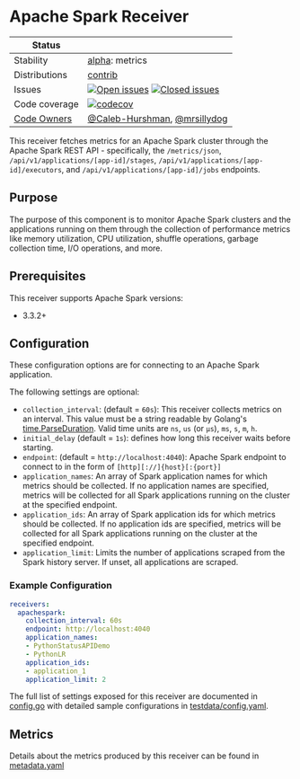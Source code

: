 # Apache Spark Receiver

<!-- status autogenerated section -->
| Status        |           |
| ------------- |-----------|
| Stability     | [alpha]: metrics   |
| Distributions | [contrib] |
| Issues        | [![Open issues](https://img.shields.io/github/issues-search/open-telemetry/opentelemetry-collector-contrib?query=is%3Aissue%20is%3Aopen%20label%3Areceiver%2Fapachespark%20&label=open&color=orange&logo=opentelemetry)](https://github.com/open-telemetry/opentelemetry-collector-contrib/issues?q=is%3Aopen+is%3Aissue+label%3Areceiver%2Fapachespark) [![Closed issues](https://img.shields.io/github/issues-search/open-telemetry/opentelemetry-collector-contrib?query=is%3Aissue%20is%3Aclosed%20label%3Areceiver%2Fapachespark%20&label=closed&color=blue&logo=opentelemetry)](https://github.com/open-telemetry/opentelemetry-collector-contrib/issues?q=is%3Aclosed+is%3Aissue+label%3Areceiver%2Fapachespark) |
| Code coverage | [![codecov](https://codecov.io/github/open-telemetry/opentelemetry-collector-contrib/graph/main/badge.svg?component=receiver_apachespark)](https://app.codecov.io/gh/open-telemetry/opentelemetry-collector-contrib/tree/main/?components%5B0%5D=receiver_apachespark&displayType=list) |
| [Code Owners](https://github.com/open-telemetry/opentelemetry-collector-contrib/blob/main/CONTRIBUTING.md#becoming-a-code-owner)    | [@Caleb-Hurshman](https://www.github.com/Caleb-Hurshman), [@mrsillydog](https://www.github.com/mrsillydog) |

[alpha]: https://github.com/open-telemetry/opentelemetry-collector/blob/main/docs/component-stability.md#alpha
[contrib]: https://github.com/open-telemetry/opentelemetry-collector-releases/tree/main/distributions/otelcol-contrib
<!-- end autogenerated section -->

This receiver fetches metrics for an Apache Spark cluster through the Apache Spark REST API - specifically, the `/metrics/json`, `/api/v1/applications/[app-id]/stages`, `/api/v1/applications/[app-id]/executors`, and `/api/v1/applications/[app-id]/jobs` endpoints.

## Purpose

The purpose of this component is to monitor Apache Spark clusters and the applications running on them through the collection of performance metrics like memory utilization, CPU utilization, shuffle operations, garbage collection time, I/O operations, and more.

## Prerequisites

This receiver supports Apache Spark versions:

- 3.3.2+

## Configuration

These configuration options are for connecting to an Apache Spark application.

The following settings are optional:

- `collection_interval`: (default = `60s`): This receiver collects metrics on an interval. This value must be a string readable by Golang's [time.ParseDuration](https://pkg.go.dev/time#ParseDuration). Valid time units are `ns`, `us` (or `µs`), `ms`, `s`, `m`, `h`.
- `initial_delay` (default = `1s`): defines how long this receiver waits before starting.
- `endpoint`: (default = `http://localhost:4040`): Apache Spark endpoint to connect to in the form of `[http][://]{host}[:{port}]`
- `application_names`: An array of Spark application names for which metrics should be collected. If no application names are specified, metrics will be collected for all Spark applications running on the cluster at the specified endpoint.
- `application_ids`: An array of Spark application ids for which metrics should be collected. If no application ids are specified, metrics will be collected for all Spark applications running on the cluster at the specified endpoint.
- `application_limit`: Limits the number of applications scraped from the Spark history server. If unset, all applications are scraped.

### Example Configuration

```yaml
receivers:
  apachespark:
    collection_interval: 60s
    endpoint: http://localhost:4040
    application_names:
    - PythonStatusAPIDemo
    - PythonLR
    application_ids:
    - application_1
    application_limit: 2
```

The full list of settings exposed for this receiver are documented in [config.go](./config.go) with detailed sample configurations in [testdata/config.yaml](./testdata/config.yaml).

## Metrics

Details about the metrics produced by this receiver can be found in [metadata.yaml](./metadata.yaml)
